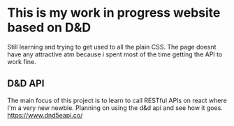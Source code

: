 # This is my work in progress website based on D&D

Still learning and trying to get used to all the plain CSS. The page doesnt have any attractive atm because i spent most of the time getting the API to work fine.

## D&D API

The main focus of this project is to learn to call RESTful APIs on react where I'm a very new newbie. Planning on using the d&d api and see how it goes. https://www.dnd5eapi.co/
